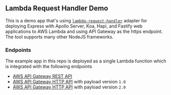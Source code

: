 ## Lambda Request Handler Demo

This is a demo app that's using [`lambda-request-handler`](https://github.com/janaz/lambda-request-handler) adapter for deploying Express with Apollo Server, Koa, Hapi, and Fastify web applications to AWS Lambda and using API Gateway as the https endpoint. The tool supports many other NodeJS frameworks.

### Endpoints

The example app in this repo is deployed as a single Lambda function which is integrated with the following endpoints

* [AWS API Gateway REST API](https://e9x33odhxl.execute-api.ap-southeast-2.amazonaws.com/app/)
* [AWS API Gateway HTTP API](https://op1vayx4e3.execute-api.ap-southeast-2.amazonaws.com/) with payload version `1.0`
* [AWS API Gateway HTTP API](https://m3ud41apvf.execute-api.ap-southeast-2.amazonaws.com/) with payload version `2.0`
